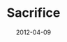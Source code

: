 ---
layout: media
category: media
series: "Game Changers"
title: "Sacrifice"
date: 2012-04-09
description: "Brian Tome talks about Jesus, the ultimate game changer and how it takes sacrifice to change the game."
video: "https://s3.amazonaws.com/crossroadsvideomessages/gamechangers_05.mp4"
video-poster: "https://www.crossroads.net/uploadedfiles/gamechangers_05_still.jpg"
---